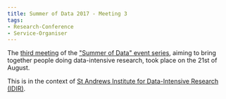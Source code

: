 ```yaml
---
title: Summer of Data 2017 - Meeting 3
tags:
- Research-Conference
- Service-Organiser
---
```


The [third meeting](http://www.idir.st-andrews.ac.uk/event3-summer-data-2017/) of the ["Summer of Data" event series](http://www.idir.st-andrews.ac.uk/summer-data/), aiming to bring together people doing data-intensive research, took place on the 21st of August.

This is in the context of [St Andrews Institute for Data-Intensive Research (IDIR)](http://www.idir.st-andrews.ac.uk).
